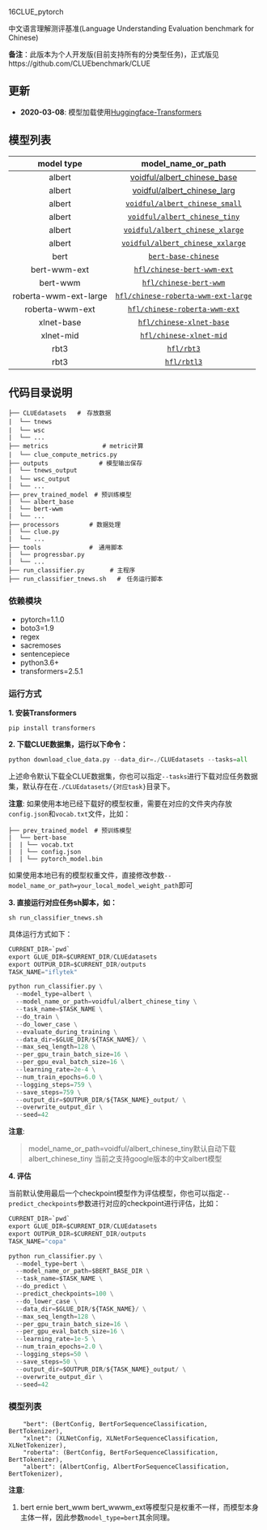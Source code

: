 16CLUE_pytorch

中文语言理解测评基准(Language Understanding Evaluation benchmark for Chinese)

**备注**：此版本为个人开发版(目前支持所有的分类型任务)，正式版见https://github.com/CLUEbenchmark/CLUE

## 更新

* **2020-03-08**: 模型加载使用[Huggingface-Transformers](https://github.com/huggingface/transformers)

## 模型列表

|      model type       |                      model_name_or_path                      |
| :-------------------: | :----------------------------------------------------------: |
|        albert         | [voidful/albert_chinese_base](https://huggingface.co/voidful/albert_chinese_base) |
|        albert         | [voidful/albert_chinese_larg](https://huggingface.co/voidful/albert_chinese_large) |
|        albert         | [`voidful/albert_chinese_small`](https://huggingface.co/voidful/albert_chinese_small) |
|        albert         | [`voidful/albert_chinese_tiny`](https://huggingface.co/voidful/albert_chinese_tiny) |
|        albert         | [`voidful/albert_chinese_xlarge`](https://huggingface.co/voidful/albert_chinese_xlarge) |
|        albert         | [`voidful/albert_chinese_xxlarge`](https://huggingface.co/voidful/albert_chinese_xxlarge) |
|         bert          | [`bert-base-chinese`](https://huggingface.co/bert-base-chinese) |
|     bert-wwm-ext      | [`hfl/chinese-bert-wwm-ext`](https://huggingface.co/hfl/chinese-bert-wwm-ext) |
|       bert-wwm        | [`hfl/chinese-bert-wwm`](https://huggingface.co/hfl/chinese-bert-wwm) |
| roberta-wwm-ext-large | [`hfl/chinese-roberta-wwm-ext-large`](https://huggingface.co/hfl/chinese-roberta-wwm-ext-large) |
|    roberta-wwm-ext    | [`hfl/chinese-roberta-wwm-ext`](https://huggingface.co/hfl/chinese-roberta-wwm-ext) |
|      xlnet-base       | [`hfl/chinese-xlnet-base`](https://huggingface.co/hfl/chinese-xlnet-base) |
|       xlnet-mid       | [`hfl/chinese-xlnet-mid`](https://huggingface.co/hfl/chinese-xlnet-mid) |
|         rbt3          |        [`hfl/rbt3`](https://huggingface.co/hfl/rbt3)         |
|         rbt3          |       [`hfl/rbtl3`](https://huggingface.co/hfl/rbtl3)        |



## 代码目录说明

```text
├── CLUEdatasets   #　存放数据
|  └── tnews　　　
|  └── wsc　
|  └── ...
├── metrics　　　　　　　　　# metric计算
|  └── clue_compute_metrics.py　　　
├── outputs              # 模型输出保存
|  └── tnews_output
|  └── wsc_output　
|  └── ...
├── prev_trained_model　# 预训练模型
|  └── albert_base
|  └── bert-wwm
|  └── ...
├── processors　　　　　# 数据处理
|  └── clue.py
|  └── ...
├── tools　　　　　　　　#　通用脚本
|  └── progressbar.py
|  └── ...
├── run_classifier.py       # 主程序
├── run_classifier_tnews.sh   #　任务运行脚本
```
### 依赖模块

- pytorch=1.1.0
- boto3=1.9
- regex
- sacremoses
- sentencepiece
- python3.6+
- transformers=2.5.1

### 运行方式
**1. 安装Transformers**
```shell
pip install transformers
```

**2. 下载CLUE数据集，运行以下命令：**
```python
python download_clue_data.py --data_dir=./CLUEdatasets --tasks=all
```
上述命令默认下载全CLUE数据集，你也可以指定`--tasks`进行下载对应任务数据集，默认存在在`./CLUEdatasets/{对应task}`目录下。

**注意**: 如果使用本地已经下载好的模型权重，需要在对应的文件夹内存放`config.json`和`vocab.txt`文件，比如：
```text
├── prev_trained_model　# 预训练模型
|  └── bert-base
|  | └── vocab.txt
|  | └── config.json
|  | └── pytorch_model.bin

```
如果使用本地已有的模型权重文件，直接修改参数`--model_name_or_path=your_local_model_weight_path`即可

**3. 直接运行对应任务sh脚本，如：**

```shell
sh run_classifier_tnews.sh
```
具体运行方式如下：
```python
CURRENT_DIR=`pwd`
export GLUE_DIR=$CURRENT_DIR/CLUEdatasets
export OUTPUR_DIR=$CURRENT_DIR/outputs
TASK_NAME="iflytek"

python run_classifier.py \
  --model_type=albert \
  --model_name_or_path=voidful/albert_chinese_tiny \
  --task_name=$TASK_NAME \
  --do_train \
  --do_lower_case \
  --evaluate_during_training \
  --data_dir=$GLUE_DIR/${TASK_NAME}/ \
  --max_seq_length=128 \
  --per_gpu_train_batch_size=16 \
  --per_gpu_eval_batch_size=16 \
  --learning_rate=2e-4 \
  --num_train_epochs=6.0 \
  --logging_steps=759 \
  --save_steps=759 \
  --output_dir=$OUTPUR_DIR/${TASK_NAME}_output/ \
  --overwrite_output_dir \
  --seed=42
```
**注意**:

> model_name_or_path=voidful/albert_chinese_tiny默认自动下载albert_chinese_tiny
>当前之支持google版本的中文albert模型


**4. 评估**

当前默认使用最后一个checkpoint模型作为评估模型，你也可以指定`--predict_checkpoints`参数进行对应的checkpoint进行评估，比如：
```python
CURRENT_DIR=`pwd`
export GLUE_DIR=$CURRENT_DIR/CLUEdatasets
export OUTPUR_DIR=$CURRENT_DIR/outputs
TASK_NAME="copa"

python run_classifier.py \
  --model_type=bert \
  --model_name_or_path=$BERT_BASE_DIR \
  --task_name=$TASK_NAME \
  --do_predict \
  --predict_checkpoints=100 \
  --do_lower_case \
  --data_dir=$GLUE_DIR/${TASK_NAME}/ \
  --max_seq_length=128 \
  --per_gpu_train_batch_size=16 \
  --per_gpu_eval_batch_size=16 \
  --learning_rate=1e-5 \
  --num_train_epochs=2.0 \
  --logging_steps=50 \
  --save_steps=50 \
  --output_dir=$OUTPUR_DIR/${TASK_NAME}_output/ \
  --overwrite_output_dir \
  --seed=42
```

### 模型列表
```
    "bert": (BertConfig, BertForSequenceClassification, BertTokenizer),
    "xlnet": (XLNetConfig, XLNetForSequenceClassification, XLNetTokenizer),
    "roberta": (BertConfig, BertForSequenceClassification, BertTokenizer),
    "albert": (AlbertConfig, AlbertForSequenceClassification, BertTokenizer),
```
**注意**: 

1. bert ernie bert_wwm bert_wwwm_ext等模型只是权重不一样，而模型本身主体一样，因此参数`model_type=bert`其余同理。





